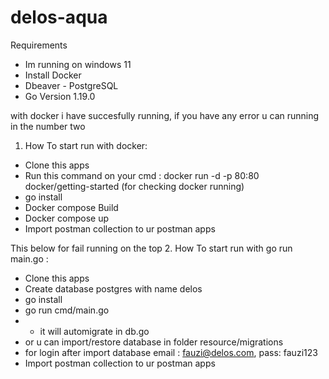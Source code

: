 # delos-aqua

Requirements
- Im running on windows 11
- Install Docker 
- Dbeaver - PostgreSQL
- Go Version 1.19.0

with docker i have succesfully running, if you have any error u can running in the number two 
1. How To start run with docker:
- Clone this apps
- Run this command on your cmd : docker run -d -p 80:80 docker/getting-started (for checking docker running)
- go install
- Docker compose Build
- Docker compose up
- Import postman collection to ur postman apps

This below for fail running on the top
2. How To start run with go run main.go :
- Clone this apps
- Create database postgres with name delos
- go install
- go run cmd/main.go
- - it will automigrate in db.go
- or u can import/restore database in folder resource/migrations
- for login after import database email : fauzi@delos.com, pass: fauzi123
- Import postman collection to ur postman apps

